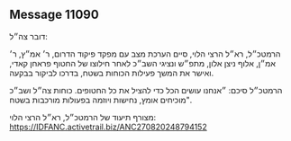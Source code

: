 ## Message 11090

דובר צה״ל:

הרמטכ״ל, רא״ל הרצי הלוי, סיים הערכת מצב עם מפקד פיקוד הדרום, ר׳ אמ״ץ, ר׳ אמ״ן, אלוף ניצן אלון, מתפ״ש ונציגי השב״כ לאחר חילוצו של החטוף פראחן קאדי, ואישר את המשך פעילות הכוחות בשטח, בדרכו לביקור בבקעה. 

הרמטכ״ל סיכם: ״אנחנו עושים הכל כדי להציל את כל החטופים. כוחות צה״ל ושב״כ מוכיחים אומץ, נחישות ויוזמה בפעולות מורכבות בשטח".

מצורף תיעוד של הרמטכ״ל, רא״ל הרצי הלוי: https://IDFANC.activetrail.biz/ANC270820248794152

